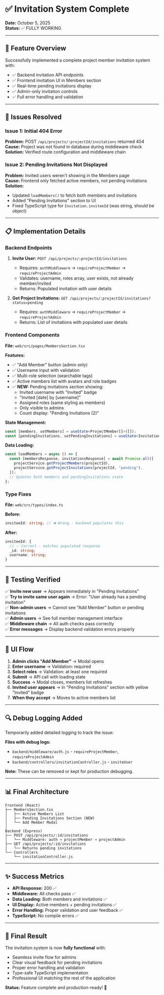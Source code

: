 # ✅ Invitation System Complete

**Date:** October 5, 2025  
**Status:** ✅ FULLY WORKING

---

## 🎯 Feature Overview

Successfully implemented a complete project member invitation system with:

- ✅ Backend invitation API endpoints
- ✅ Frontend invitation UI in Members section
- ✅ Real-time pending invitations display
- ✅ Admin-only invitation controls
- ✅ Full error handling and validation

---

## 🐛 Issues Resolved

### **Issue 1: Initial 404 Error**

**Problem:** POST `/api/projects/:projectId/invitations` returned 404  
**Cause:** Project was not found in database during middleware check  
**Solution:** Verified route configuration and middleware chain

### **Issue 2: Pending Invitations Not Displayed**

**Problem:** Invited users weren't showing in the Members page  
**Cause:** Frontend only fetched active members, not pending invitations  
**Solution:**

- Updated `loadMembers()` to fetch both members and invitations
- Added "Pending Invitations" section to UI
- Fixed TypeScript type for `Invitation.inviteeId` (was string, should be object)

---

## 📋 Implementation Details

### **Backend Endpoints**

1. **Invite User:** `POST /api/projects/:projectId/invitations`

   - Requires: `authMiddleware` → `requireProjectMember` → `requireProjectAdmin`
   - Validates: username, roles array, user exists, not already member/invited
   - Returns: Populated invitation with user details

2. **Get Project Invitations:** `GET /api/projects/:projectId/invitations?status=pending`
   - Requires: `authMiddleware` → `requireProjectMember` → `requireProjectAdmin`
   - Returns: List of invitations with populated user details

### **Frontend Components**

**File:** `web/src/pages/MembersSection.tsx`

**Features:**

- ✅ "Add Member" button (admin only)
- ✅ Username input with validation
- ✅ Multi-role selection (searchable tags)
- ✅ Active members list with avatars and role badges
- ✅ **NEW:** Pending invitations section showing:
  - Invited username with "Invited" badge
  - "Invited [date] by [username]"
  - Assigned roles (same styling as members)
  - Only visible to admins
  - Count display: "Pending Invitations (2)"

**State Management:**

```typescript
const [members, setMembers] = useState<ProjectMember[]>([]);
const [pendingInvitations, setPendingInvitations] = useState<Invitation[]>([]);
```

**Data Loading:**

```typescript
const loadMembers = async () => {
  const [membersResponse, invitationsResponse] = await Promise.all([
    projectService.getProjectMembers(projectId),
    projectService.getProjectInvitations(projectId, "pending"),
  ]);
  // Updates both members and pendingInvitations state
};
```

### **Type Fixes**

**File:** `web/src/types/index.ts`

**Before:**

```typescript
inviteeId: string; // ❌ Wrong - backend populates this
```

**After:**

```typescript
inviteeId: {
  // ✅ Correct - matches populated response
  _id: string;
  username: string;
}
```

---

## 🧪 Testing Verified

✅ **Invite new user** → Appears immediately in "Pending Invitations"  
✅ **Try to invite same user again** → Error: "User already has a pending invitation"  
✅ **Non-admin users** → Cannot see "Add Member" button or pending invitations  
✅ **Admin users** → See full member management interface  
✅ **Middleware chain** → All auth checks pass correctly  
✅ **Error messages** → Display backend validation errors properly

---

## 🎨 UI Flow

1. **Admin clicks "Add Member"** → Modal opens
2. **Enter username** → Validation: required
3. **Select roles** → Validation: at least one required
4. **Submit** → API call with loading state
5. **Success** → Modal closes, members list refreshes
6. **Invited user appears** → In "Pending Invitations" section with yellow "Invited" badge
7. **When they accept** → Moves to active members list

---

## 🔍 Debug Logging Added

Temporarily added detailed logging to track the issue:

**Files with debug logs:**

- `backend/middleware/auth.js` - `requireProjectMember`, `requireProjectAdmin`
- `backend/controllers/invitationController.js` - `inviteUser`

**Note:** These can be removed or kept for production debugging.

---

## 📊 Final Architecture

```
Frontend (React)
├── MembersSection.tsx
│   ├── Active Members List
│   ├── Pending Invitations Section (NEW)
│   └── Add Member Modal
│
Backend (Express)
├── POST /api/projects/:id/invitations
│   └── Middleware: auth → projectMember → projectAdmin
├── GET /api/projects/:id/invitations
│   └── Returns pending invitations
└── Controllers
    └── invitationController.js
```

---

## ✨ Success Metrics

- **API Response:** 200 ✅
- **Middleware:** All checks pass ✅
- **Data Loading:** Both members and invitations ✅
- **UI Display:** Active members + pending invitations ✅
- **Error Handling:** Proper validation and user feedback ✅
- **TypeScript:** No compile errors ✅

---

## 🎉 Final Result

The invitation system is now **fully functional** with:

- Seamless invite flow for admins
- Clear visual feedback for pending invitations
- Proper error handling and validation
- Type-safe TypeScript implementation
- Professional UI matching the rest of the application

**Status:** Feature complete and production-ready! 🚀

